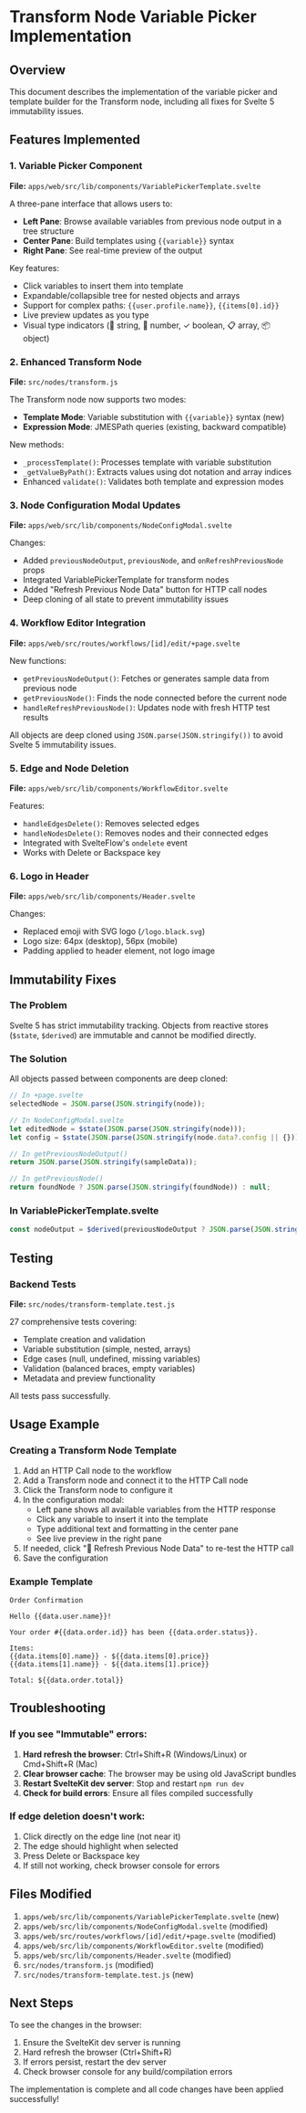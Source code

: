 # Transform Node Variable Picker Implementation

## Overview
This document describes the implementation of the variable picker and template builder for the Transform node, including all fixes for Svelte 5 immutability issues.

## Features Implemented

### 1. Variable Picker Component
**File:** `apps/web/src/lib/components/VariablePickerTemplate.svelte`

A three-pane interface that allows users to:
- **Left Pane**: Browse available variables from previous node output in a tree structure
- **Center Pane**: Build templates using `{{variable}}` syntax
- **Right Pane**: See real-time preview of the output

Key features:
- Click variables to insert them into template
- Expandable/collapsible tree for nested objects and arrays
- Support for complex paths: `{{user.profile.name}}`, `{{items[0].id}}`
- Live preview updates as you type
- Visual type indicators (📝 string, 🔢 number, ✓ boolean, 📋 array, 📦 object)

### 2. Enhanced Transform Node
**File:** `src/nodes/transform.js`

The Transform node now supports two modes:
- **Template Mode**: Variable substitution with `{{variable}}` syntax (new)
- **Expression Mode**: JMESPath queries (existing, backward compatible)

New methods:
- `_processTemplate()`: Processes template with variable substitution
- `_getValueByPath()`: Extracts values using dot notation and array indices
- Enhanced `validate()`: Validates both template and expression modes

### 3. Node Configuration Modal Updates
**File:** `apps/web/src/lib/components/NodeConfigModal.svelte`

Changes:
- Added `previousNodeOutput`, `previousNode`, and `onRefreshPreviousNode` props
- Integrated VariablePickerTemplate for transform nodes
- Added "Refresh Previous Node Data" button for HTTP call nodes
- Deep cloning of all state to prevent immutability issues

### 4. Workflow Editor Integration
**File:** `apps/web/src/routes/workflows/[id]/edit/+page.svelte`

New functions:
- `getPreviousNodeOutput()`: Fetches or generates sample data from previous node
- `getPreviousNode()`: Finds the node connected before the current node
- `handleRefreshPreviousNode()`: Updates node with fresh HTTP test results

All objects are deep cloned using `JSON.parse(JSON.stringify())` to avoid Svelte 5 immutability issues.

### 5. Edge and Node Deletion
**File:** `apps/web/src/lib/components/WorkflowEditor.svelte`

Features:
- `handleEdgesDelete()`: Removes selected edges
- `handleNodesDelete()`: Removes nodes and their connected edges
- Integrated with SvelteFlow's `ondelete` event
- Works with Delete or Backspace key

### 6. Logo in Header
**File:** `apps/web/src/lib/components/Header.svelte`

Changes:
- Replaced emoji with SVG logo (`/logo.black.svg`)
- Logo size: 64px (desktop), 56px (mobile)
- Padding applied to header element, not logo image

## Immutability Fixes

### The Problem
Svelte 5 has strict immutability tracking. Objects from reactive stores (`$state`, `$derived`) are immutable and cannot be modified directly.

### The Solution
All objects passed between components are deep cloned:

```javascript
// In +page.svelte
selectedNode = JSON.parse(JSON.stringify(node));

// In NodeConfigModal.svelte
let editedNode = $state(JSON.parse(JSON.stringify(node)));
let config = $state(JSON.parse(JSON.stringify(node.data?.config || {})));

// In getPreviousNodeOutput()
return JSON.parse(JSON.stringify(sampleData));

// In getPreviousNode()
return foundNode ? JSON.parse(JSON.stringify(foundNode)) : null;
```

### In VariablePickerTemplate.svelte
```javascript
const nodeOutput = $derived(previousNodeOutput ? JSON.parse(JSON.stringify(previousNodeOutput)) : {});
```

## Testing

### Backend Tests
**File:** `src/nodes/transform-template.test.js`

27 comprehensive tests covering:
- Template creation and validation
- Variable substitution (simple, nested, arrays)
- Edge cases (null, undefined, missing variables)
- Validation (balanced braces, empty variables)
- Metadata and preview functionality

All tests pass successfully.

## Usage Example

### Creating a Transform Node Template

1. Add an HTTP Call node to the workflow
2. Add a Transform node and connect it to the HTTP Call node
3. Click the Transform node to configure it
4. In the configuration modal:
   - Left pane shows all available variables from the HTTP response
   - Click any variable to insert it into the template
   - Type additional text and formatting in the center pane
   - See live preview in the right pane
5. If needed, click "🔄 Refresh Previous Node Data" to re-test the HTTP call
6. Save the configuration

### Example Template
```
Order Confirmation

Hello {{data.user.name}}!

Your order #{{data.order.id}} has been {{data.order.status}}.

Items:
{{data.items[0].name}} - ${{data.items[0].price}}
{{data.items[1].name}} - ${{data.items[1].price}}

Total: ${{data.order.total}}
```

## Troubleshooting

### If you see "Immutable" errors:
1. **Hard refresh the browser**: Ctrl+Shift+R (Windows/Linux) or Cmd+Shift+R (Mac)
2. **Clear browser cache**: The browser may be using old JavaScript bundles
3. **Restart SvelteKit dev server**: Stop and restart `npm run dev`
4. **Check for build errors**: Ensure all files compiled successfully

### If edge deletion doesn't work:
1. Click directly on the edge line (not near it)
2. The edge should highlight when selected
3. Press Delete or Backspace key
4. If still not working, check browser console for errors

## Files Modified

1. `apps/web/src/lib/components/VariablePickerTemplate.svelte` (new)
2. `apps/web/src/lib/components/NodeConfigModal.svelte` (modified)
3. `apps/web/src/routes/workflows/[id]/edit/+page.svelte` (modified)
4. `apps/web/src/lib/components/WorkflowEditor.svelte` (modified)
5. `apps/web/src/lib/components/Header.svelte` (modified)
6. `src/nodes/transform.js` (modified)
7. `src/nodes/transform-template.test.js` (new)

## Next Steps

To see the changes in the browser:
1. Ensure the SvelteKit dev server is running
2. Hard refresh the browser (Ctrl+Shift+R)
3. If errors persist, restart the dev server
4. Check browser console for any build/compilation errors

The implementation is complete and all code changes have been applied successfully!